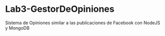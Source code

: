 # Lab3-GestorDeOpiniones
Sistema de Opiniones similar a las publicaciones de Facebook con NodeJS y MongoDB
